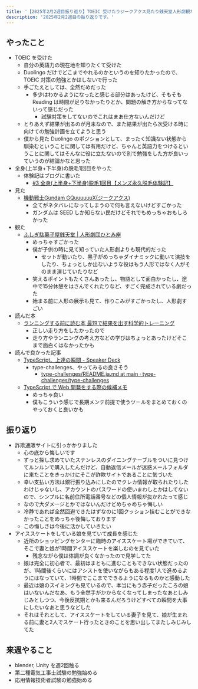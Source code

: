 ```yaml
---
title: '【2025年2月2週目振り返り】TOEIC 受けたりジークアクス見たり銭天堂人形劇観たり'
description: '2025年2月2週目の振り返りです。'
---
```


## やったこと

- TOEIC を受けた
  - 自分の英語力の現在地を知りたくて受けた
  - Duolingo だけでどこまでやれるのかというのを知りたかったので、TOEIC 対策の勉強とかはしないで行った
  - 手ごたえとしては、全然だめだった
    - 多少はわかるようになったと感じる部分はあったけど、そもそも Reading は時間が足りなかったりとか、問題の解き方からなってないって感じだった
      - 試験対策をしてないのでこれはまあ仕方ないんだけど
  - とりあえず結果が出るのが月末なので、また結果が出たら次受ける時に向けての勉強計画を立てようと思う
  - 僕から見た Duolingo のポジションとして、まったく知識ない状態から馴染むということに関しては有用だけど、ちゃんと英語力をつけるということに関してはそんなに役に立たないので別で勉強をした方が良いっていうのが結論かなと思った
- 全身(上半身+下半身)の脱毛1回目をやった
  - 体験記はブログに書いた
    - [#3 全身(上半身+下半身)脱毛1回目【メンズ永久脱毛体験記】](https://www.nabeliwo.blue/blog/2025/02/hair-removal-log-3)
- 見た
  - [機動戦士Gundam GQuuuuuuX(ジークアクス)](https://www.gundam.info/feature/gquuuuuux/)
    - 全てがネタバレになってしまうので何も言えないけどすごかった
    - ガンダムは SEED しか知らない民だけどそれでもめっちゃおもしろかった
- 観た
  - [ふしぎ駄菓子屋銭天堂 | 人形劇団ひとみ座](https://hitomiza.com/repertory/zenitendo)
    - めっちゃすごかった
    - 僕が子供の時に見て知っていた人形劇よりも現代的だった
      - セットが動いたり、黒子がめっちゃダイナミックに動いて演技をしたり、ちょっとしか出ないような役はもう人形ではなく人がそのまま演じていたりなど
    - 笑えるポイントもたくさんあったし、物語として面白かったし、途中で15分休憩をはさんでくれたりなど、すごく完成されている劇だった
    - 始まる前に人形の展示も見て、作りこみがすごかったし、人形劇すごい
- 読んだ本
  - [ランニングする前に読む本 最短で結果を出す科学的トレーニング](https://www.amazon.co.jp/dp/4065020050)
    - 正しい走り方をしたかったので
    - 走り方やランニングの考え方などの学びはちょっとあったけどそこまで面白くはなかったかも
- 読んで良かった記事
  - [TypeScript、上達の瞬間 - Speaker Deck](https://speakerdeck.com/sadnessojisan/typescript-shang-da-noshun-jian)
    - type-challenges、やってみるの良さそう
      - [type-challenges/README.ja.md at main · type-challenges/type-challenges](https://github.com/type-challenges/type-challenges/blob/main/README.ja.md)
  - [TypeScript で Web 開発をする際の候補メモ](https://zenn.dev/akineko/articles/f611a806947c96)
    - めっちゃ良い
    - 僕もこういう感じで長期メンテ前提で使うツールをまとめておくのやっておくと良いかも

## 振り返り

- 詐欺通販サイトに引っかかりました
  - 心の底から悔しいです
  - ずっと探し求めていたステンレスのダイニングテーブルをついに見つけてルンルンで購入したんだけど、自動返信メールが迷惑メールフォルダに来たことをきっかけにそこが詐欺サイトであることに気づいた
  - 幸い支払い方法は銀行振り込みにしたのでクレカ情報が取られたりしたわけじゃないし、アカウントのパスワードの使いまわしとかはしてないので、シンプルに名前住所電話番号などの個人情報が抜かれたって感じ
  - なので大ダメージとかではないんだけどめちゃめちゃ悔しい
  - 冷静であれば全然回避できたはずなのに1回クッション挟むことができなかったことをめっちゃ後悔しております
  - この悔しさは今後に活かしていきたい
- アイススケートをしている娘を見ていて成長を感じた
  - 近所のショッピングセンターに臨時のアイススケート場ができていて、そこで妻と娘が1時間アイススケートを楽しむのを見ていた
    - 残念ながら僕は体調が良くなかったので見学してた
  - 娘は完全に初心者で、最初はまともに進むこともできない状態だったのが、1時間後くらいにはアシストを使いながらもある程度1人で進めるようにはなっていて、1時間でここまでできるようになるものかと感動した
  - 最近は娘のスイミングも見ているので、本当にもう赤子だったころの娘はいないんだなあ、もう全然手がかからなくなってしまったなあとしみじみとしつつ、今後反抗期とかも来るんだろうけどすべての瞬間を大事にしたいなあと思うなどした
  - それはそれとして、アイススケートをしている妻子を見て、娘が生まれる前に妻と2人でスケート行ったときのことを思い出してまたしみじみしてた

## 来週やること

- blender, Unity を週2回触る
- 第二種電気工事士試験の勉強始める
- 応用情報技術者試験の勉強始める

